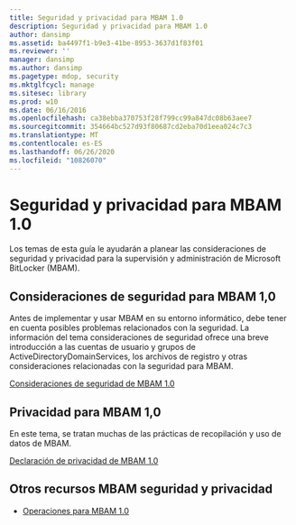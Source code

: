 ```yaml
---
title: Seguridad y privacidad para MBAM 1.0
description: Seguridad y privacidad para MBAM 1.0
author: dansimp
ms.assetid: ba4497f1-b9e3-41be-8953-3637d1f83f01
ms.reviewer: ''
manager: dansimp
ms.author: dansimp
ms.pagetype: mdop, security
ms.mktglfcycl: manage
ms.sitesec: library
ms.prod: w10
ms.date: 06/16/2016
ms.openlocfilehash: ca38ebba370753f28f799cc99a847dc08b63aee7
ms.sourcegitcommit: 354664bc527d93f80687cd2eba70d1eea024c7c3
ms.translationtype: MT
ms.contentlocale: es-ES
ms.lasthandoff: 06/26/2020
ms.locfileid: "10826070"
---
```

# Seguridad y privacidad para MBAM 1.0


Los temas de esta guía le ayudarán a planear las consideraciones de seguridad y privacidad para la supervisión y administración de Microsoft BitLocker (MBAM).

## Consideraciones de seguridad para MBAM 1,0


Antes de implementar y usar MBAM en su entorno informático, debe tener en cuenta posibles problemas relacionados con la seguridad. La información del tema consideraciones de seguridad ofrece una breve introducción a las cuentas de usuario y grupos de ActiveDirectoryDomainServices, los archivos de registro y otras consideraciones relacionadas con la seguridad para MBAM.

[Consideraciones de seguridad de MBAM 1.0](security-considerations-for-mbam-10.md)

## Privacidad para MBAM 1,0


En este tema, se tratan muchas de las prácticas de recopilación y uso de datos de MBAM.

[Declaración de privacidad de MBAM 1.0](privacy-statement-for-mbam-10.md)

## Otros recursos MBAM seguridad y privacidad


-   [Operaciones para MBAM 1.0](operations-for-mbam-10.md)

 

 





